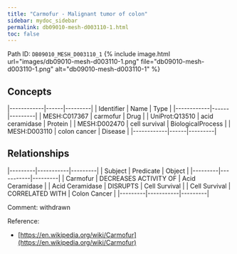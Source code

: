 ```yaml
---
title: "Carmofur - Malignant tumor of colon"
sidebar: mydoc_sidebar
permalink: db09010-mesh-d003110-1.html
toc: false 
---
```



Path ID: `DB09010_MESH_D003110_1`
{% include image.html url="images/db09010-mesh-d003110-1.png" file="db09010-mesh-d003110-1.png" alt="db09010-mesh-d003110-1" %}

## Concepts

|------------|------|---------|
| Identifier | Name | Type    |
|------------|------|---------|
| MESH:C017367 | carmofur | Drug |
| UniProt:Q13510 | acid ceramidase | Protein |
| MESH:D002470 | cell survival | BiologicalProcess |
| MESH:D003110 | colon cancer | Disease |
|------------|------|---------|

## Relationships

|---------|-----------|---------|
| Subject | Predicate | Object  |
|---------|-----------|---------|
| Carmofur | DECREASES ACTIVITY OF | Acid Ceramidase |
| Acid Ceramidase | DISRUPTS | Cell Survival |
| Cell Survival | CORRELATED WITH | Colon Cancer |
|---------|-----------|---------|

Comment: withdrawn

Reference: 
  - [https://en.wikipedia.org/wiki/Carmofur](https://en.wikipedia.org/wiki/Carmofur)
